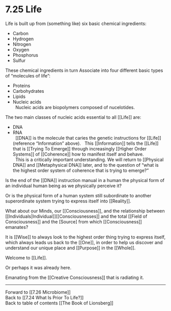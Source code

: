 # 7.25 Life

Life is built up from (something like) six basic chemical ingredients: 

- Carbon  
- Hydrogen  
- Nitrogen  
- Oxygen  
- Phosphorus  
- Sulfur  

These chemical ingredients in turn Associate into four different basic types of “molecules of life”: 

- Proteins  
- Carbohydrates  
- Lipids  
- Nucleic acids   
 
Nucleic acids are biopolymers composed of nucelotides. 

The two main classes of nucleic acids essential to all [[Life]] are: 

- DNA  
- RNA   
 
[[DNA]] is the molecule that caries the genetic instructions for [[Life]] (reference “Information” above). 
 
This [[Information]] tells the [[Life]] that is [[Trying To Emerge]] through increasingly [[Higher Order Systems]] of [[Coherence]] how to manifest itself and behave.   
 
This is a critically important understanding. We will return to [[Physical DNA]] and [[Metaphysical DNA]] later, and to the question of “what is the highest order system of coherence that is trying to emerge?” 

Is the end of the [[DNA]] instruction manual in a human the physical form of an individual human being as we physically perceive it? 

Or is the physical form of a human system still subordinate to another superordinate system trying to express itself into [[Reality]].  

What about our Minds, our [[Consciousness]], and the relationship between [[Individuals|Individual]][[Consciousnesses]] and the total [[Field of Consciousness]] and the [Source] from which [[Consciousness]] emanates? 

It is [[Wise]] to always look to the highest order thing trying to express itself, which always leads us back to the [[One]], in order to help us discover and understand our unique place and [[Purpose]] in the [[Whole]].  

Welcome to [[Life]].  

Or perhaps it was already here. 

Emanating from the [[Creative Consciousness]] that is radiating it. 

___

Forward to [[7.26 Microbiome]]                    
Back to [[7.24 What Is Prior To Life?]]                    
Back to table of contents [[The Book of Lionsberg]]  
